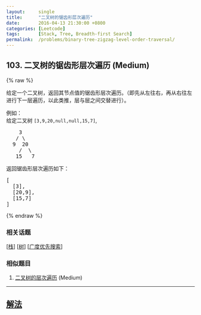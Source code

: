 ```yaml
---
layout:     single
title:      "二叉树的锯齿形层次遍历"
date:       2016-04-13 21:30:00 +0800
categories: [Leetcode]
tags:       [Stack, Tree, Breadth-first Search]
permalink:  /problems/binary-tree-zigzag-level-order-traversal/
---
```


## 103. 二叉树的锯齿形层次遍历 (Medium)

{% raw %}

<p>给定一个二叉树，返回其节点值的锯齿形层次遍历。（即先从左往右，再从右往左进行下一层遍历，以此类推，层与层之间交替进行）。</p>

<p>例如：<br>
给定二叉树&nbsp;<code>[3,9,20,null,null,15,7]</code>,</p>

<pre>    3
   / \
  9  20
    /  \
   15   7
</pre>

<p>返回锯齿形层次遍历如下：</p>

<pre>[
  [3],
  [20,9],
  [15,7]
]
</pre>

{% endraw %}

### 相关话题
  [[栈](https://github.com/openset/leetcode/tree/master/tag/stack/README.md)]
  [[树](https://github.com/openset/leetcode/tree/master/tag/tree/README.md)]
  [[广度优先搜索](https://github.com/openset/leetcode/tree/master/tag/breadth-first-search/README.md)]

### 相似题目
  1. [二叉树的层次遍历](/problems/binary-tree-level-order-traversal) (Medium)

---

## [解法](https://github.com/openset/leetcode/tree/master/problems/binary-tree-zigzag-level-order-traversal)
